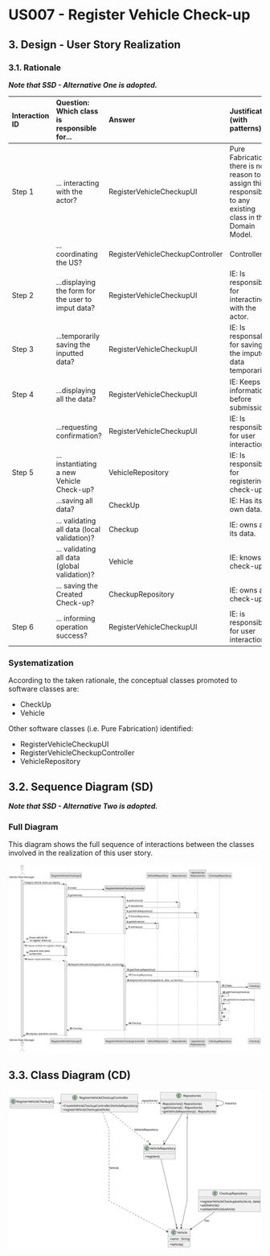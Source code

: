 # US007 - Register Vehicle Check-up

## 3. Design - User Story Realization 

### 3.1. Rationale

_**Note that SSD - Alternative One is adopted.**_

| Interaction ID  | Question: Which class is responsible for...        | Answer                                       | Justification (with patterns)                                                                                 |
|:----------------|:---------------------------------------------------|:---------------------------------------------|:--------------------------------------------------------------------------------------------------------------|
| Step 1  		      | 	... interacting with the actor?                   | RegisterVehicleCheckupUI                     | Pure Fabrication: there is no reason to assign this responsibility to any existing class in the Domain Model. |
| 			             | 	... coordinating the US?                          | RegisterVehicleCheckupController             | Controller                                                                                                    |
| Step 2  		      | ...displaying the form for the user to imput data? | RegisterVehicleCheckupUI                     | IE: Is responsible for interacting with the actor.                                                            |
| Step 3  		      | 	...temporarily saving the inputted data?          | RegisterVehicleCheckupUI                     | IE: Is responsable for saving the imputed data temporarily.                                                   |
| Step 4  		      | 	...displaying all the data?                       | RegisterVehicleCheckupUI                     | IE: Keeps all information before submission.                                                                  |
| 		              | 	...requesting confirmation?                       | RegisterVehicleCheckupUI                     | IE: Is responsible for user interactions.                                                                     |
| Step 5  		      | 	... instantiating a new Vehicle Check-up?         | VehicleRepository                            | IE: Is responsible for registering a check-up.                                                                |
| 			  	          | ...saving all data?                                | CheckUp                                      | IE: Has its own data.                                                                                         |
| 			  	          | 	... validating all data (local validation)?       | Checkup                                      | IE: owns all its data.                                                                                        |
| 			  	          | 	... validating all data (global validation)?      | Vehicle                                      | IE: knows all check-ups.                                                                                      |
| 			  	          | 	... saving the Created Check-up?                  | CheckupRepository                            | IE: owns all check-ups.                                                                                       |
| Step 6  		      | 	... informing operation success?                  | RegisterVehicleCheckupUI                     | IE: is responsible for user interactions.                                                                     |
### Systematization ##

According to the taken rationale, the conceptual classes promoted to software classes are: 

* CheckUp
* Vehicle

Other software classes (i.e. Pure Fabrication) identified: 

* RegisterVehicleCheckupUI
* RegisterVehicleCheckupController
* VehicleRepository
## 3.2. Sequence Diagram (SD)

_**Note that SSD - Alternative Two is adopted.**_

### Full Diagram

This diagram shows the full sequence of interactions between the classes involved in the realization of this user story.

![Sequence Diagram - Full](svg/us007-sequence-diagram-full.svg)

## 3.3. Class Diagram (CD)

![Class Diagram](svg/us007-class-diagram.svg)